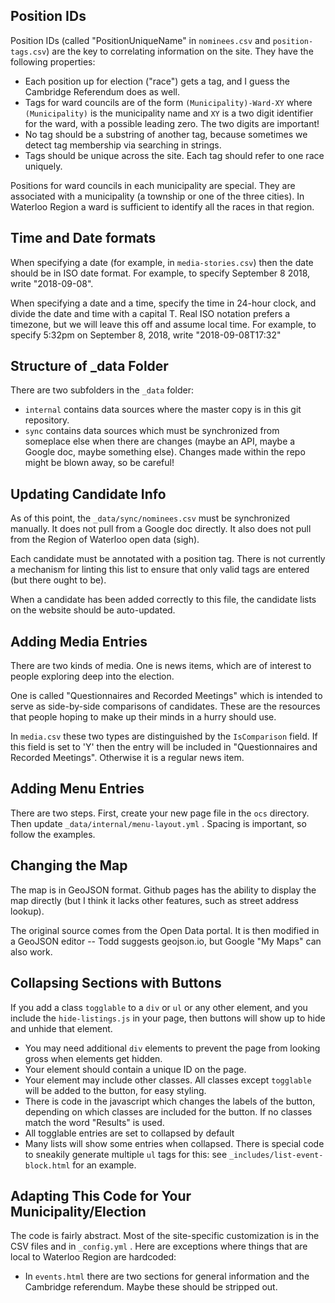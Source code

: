 
Position IDs
------------

Position IDs (called "PositionUniqueName" in `nominees.csv` and
`position-tags.csv`) are the key to correlating information on the
site. They have the following properties: 

- Each position up for election ("race") gets a tag, and I guess the
  Cambridge Referendum does as well.
- Tags for ward councils are of the form `(Municipality)-Ward-XY`
  where `(Municipality)` is the municipality name and `XY` is a two
  digit identifier for the ward, with a possible leading zero. The two
  digits are important!
- No tag should be a substring of another tag, because sometimes we
  detect tag membership via searching in strings.
- Tags should be unique across the site. Each tag should refer to one
  race uniquely.

Positions for ward councils in each municipality are special. They are
associated with a municipality (a township or one of the three
cities). In Waterloo Region a ward is sufficient to identify all the
races in that region. 

Time and Date formats
---------------------

When specifying a date (for example, in `media-stories.csv`) then the
date should be in ISO date format. For example, to specify September 8
2018, write "2018-09-08". 

When specifying a date and a time, specify the time in 24-hour clock,
and divide the date and time with a capital T. Real ISO notation
prefers a timezone, but we will leave this off and assume local time.
For example, to specify 5:32pm on September 8, 2018, write
"2018-09-08T17:32"


Structure of _data Folder
-------------------------

There are two subfolders in the `_data` folder:

- `internal` contains data sources where the master copy is in this
  git repository. 
- `sync` contains data sources which must be synchronized from
  someplace else when there are changes (maybe an API, maybe a Google
  doc, maybe something else). Changes made within the repo might be
  blown away, so be careful!


Updating Candidate Info
-----------------------

As of this point, the `_data/sync/nominees.csv` must be
synchronized manually. It does not pull from a Google doc directly. It
also does not pull from the Region of Waterloo open data (sigh). 

Each candidate must be annotated with a position tag. There is not
currently a mechanism for linting this list to ensure that only valid
tags are entered (but there ought to be). 

When a candidate has been added correctly to this file, the candidate
lists on the website should be auto-updated. 


Adding Media Entries
--------------------

There are two kinds of media. One is news items, which are of interest
to people exploring deep into the election.

One is called "Questionnaires and Recorded Meetings" which is intended
to serve as side-by-side comparisons of candidates. These are the
resources that people hoping to make up their minds in a hurry should
use.

In `media.csv` these two types are distinguished by the `IsComparison`
field. If this field is set to 'Y' then the entry will be included in
"Questionnaires and Recorded Meetings". Otherwise it is a regular
news item. 

Adding Menu Entries
-------------------

There are two steps. First, create your new page file in the `ocs`
directory. Then update `_data/internal/menu-layout.yml` . Spacing
is important, so follow the examples.


Changing the Map
----------------

The map is in GeoJSON format. Github pages has the ability to display
the map directly (but I think it lacks other features, such as street
address lookup). 

The original source comes from the Open Data portal. It is then
modified in a GeoJSON editor -- Todd suggests geojson.io, but Google
"My Maps" can also work.

Collapsing Sections with Buttons
--------------------------------

If you add a class `togglable` to a `div` or `ul` or any other
element, and you include the `hide-listings.js` in your page, then
buttons will show up to hide and unhide that element. 

- You may need additional `div` elements to prevent the page from
  looking gross when elements get hidden.
- Your element should contain a unique ID on the page.
- Your element may include other classes. All classes except
  `togglable` will be added to the button, for easy styling. 
- There is code in the javascript which changes the labels of the
  button, depending on which classes are included for the button. If
  no classes match the word "Results" is used.
- All togglable entries are set to collapsed by default
- Many lists will show some entries when collapsed. There is special
  code to sneakily generate multiple `ul` tags for this: see
  `_includes/list-event-block.html` for an example.


Adapting This Code for Your Municipality/Election
-------------------------------------------------

The code is fairly abstract. Most of the site-specific customization
is in the CSV files and in `_config.yml` . Here are exceptions where
things that are local to Waterloo Region are hardcoded: 

- In `events.html` there are two sections for general information and
  the Cambridge referendum. Maybe these should be stripped out.
